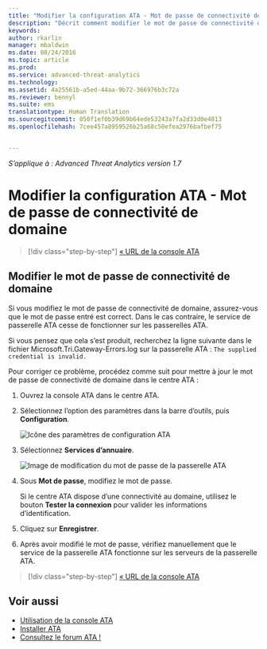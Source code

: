 ```yaml
---
title: "Modifier la configuration ATA - Mot de passe de connectivité de domaine | Microsoft ATA"
description: "Décrit comment modifier le mot de passe de connectivité de domaine sur la passerelle ATA."
keywords: 
author: rkarlin
manager: mbaldwin
ms.date: 08/24/2016
ms.topic: article
ms.prod: 
ms.service: advanced-threat-analytics
ms.technology: 
ms.assetid: 4a25561b-a5ed-44aa-9b72-366976b3c72a
ms.reviewer: bennyl
ms.suite: ems
translationtype: Human Translation
ms.sourcegitcommit: 050f1ef0b39d69b64ede53243a7fa2d33d0e4813
ms.openlocfilehash: 7cee457a8959526b25a68c50efea2976bafbef75


---
```


*S’applique à : Advanced Threat Analytics version 1.7*



# Modifier la configuration ATA - Mot de passe de connectivité de domaine

>[!div class="step-by-step"]
[« URL de la console ATA](modifying-ata-config-consoleurl.md)


## Modifier le mot de passe de connectivité de domaine
Si vous modifiez le mot de passe de connectivité de domaine, assurez-vous que le mot de passe entré est correct. Dans le cas contraire, le service de passerelle ATA cesse de fonctionner sur les passerelles ATA.

Si vous pensez que cela s’est produit, recherchez la ligne suivante dans le fichier Microsoft.Tri.Gateway-Errors.log sur la passerelle ATA :
`The supplied credential is invalid.`

Pour corriger ce problème, procédez comme suit pour mettre à jour le mot de passe de connectivité de domaine dans le centre ATA :

1.  Ouvrez la console ATA dans le centre ATA.

2.  Sélectionnez l’option des paramètres dans la barre d’outils, puis **Configuration**.

    ![Icône des paramètres de configuration ATA](media/ATA-config-icon.JPG)

3.  Sélectionnez **Services d’annuaire**.

    ![Image de modification du mot de passe de la passerelle ATA](media/ATA-GW-change-DC-password.png)

4.  Sous **Mot de passe**, modifiez le mot de passe.

    Si le centre ATA dispose d’une connectivité au domaine, utilisez le bouton **Tester la connexion** pour valider les informations d’identification.

5.  Cliquez sur **Enregistrer**.

6.  Après avoir modifié le mot de passe, vérifiez manuellement que le service de la passerelle ATA fonctionne sur les serveurs de la passerelle ATA.

>[!div class="step-by-step"]
[« URL de la console ATA](modifying-ata-config-consoleurl.md)

## Voir aussi
- [Utilisation de la console ATA](working-with-ata-console.md)
- [Installer ATA](install-ata.md)
- [Consultez le forum ATA !](https://social.technet.microsoft.com/Forums/security/home?forum=mata)



<!--HONumber=Aug16_HO5-->


